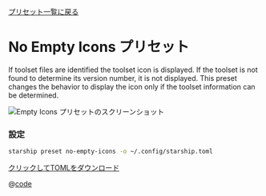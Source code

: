 [プリセット一覧に戻る](./README.md#no-empty-icons)

# No Empty Icons プリセット

If toolset files are identified the toolset icon is displayed. If the toolset is not found to determine its version number, it is not displayed. This preset changes the behavior to display the icon only if the toolset information can be determined.

![Empty Icons プリセットのスクリーンショット](/presets/img/no-empty-icons.png)

### 設定

```sh
starship preset no-empty-icons -o ~/.config/starship.toml
```

[クリックしてTOMLをダウンロード](/presets/toml/no-empty-icons.toml)

@[code](../../.vuepress/public/presets/toml/no-empty-icons.toml)
